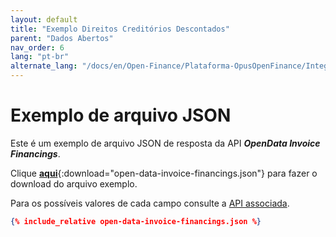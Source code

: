 ```yaml
---
layout: default
title: "Exemplo Direitos Creditórios Descontados"
parent: "Dados Abertos"
nav_order: 6
lang: "pt-br"
alternate_lang: "/docs/en/Open-Finance/Plataforma-OpusOpenFinance/Integração/apis-dados-abertos/DadosAbertos-Invoices/"
---
```


# Exemplo de arquivo JSON

Este é um exemplo de arquivo JSON de resposta da API ***OpenData Invoice Financings***.

Clique [**aqui**](open-data-invoice-financings.json){:download="open-data-invoice-financings.json"} para fazer o download do arquivo exemplo.

Para os possíveis valores de cada campo consulte a [API associada][Link-API].

```json
{% include_relative open-data-invoice-financings.json %}
```

[Link-API]: ../../../../swagger-ui/index.html?api=open-data-invoice-financings
